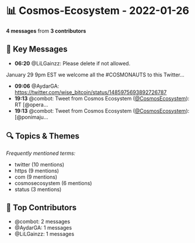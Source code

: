 # 📊 Cosmos-Ecosystem - 2022-01-26
**4 messages** from **3 contributors**

## 💬 Key Messages
- **06:20** @LiLGainzz: Please delete if not allowed.

January 29 9pm EST we welcome all the #COSMONAUTS 
to this Twitter...
- **09:06** @AydarGA: https://twitter.com/wise_bitcoin/status/1485975693892726787
- **19:13** @combot: Tweet from Cosmos Ecosystem ([@CosmosEcosystem](https://twitter.com/CosmosEcosystem)):
RT [@opera...
- **19:13** @combot: Tweet from Cosmos Ecosystem ([@CosmosEcosystem](https://twitter.com/CosmosEcosystem)):
[@ponimaju...

## 🔍 Topics & Themes
*Frequently mentioned terms:*
- twitter (10 mentions)
- https (9 mentions)
- com (9 mentions)
- cosmosecosystem (6 mentions)
- status (3 mentions)

## 👥 Top Contributors
- @combot: 2 messages
- @AydarGA: 1 messages
- @LiLGainzz: 1 messages